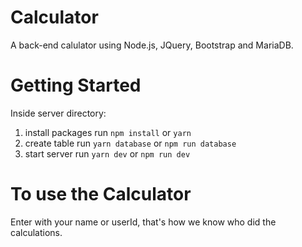 # Calculator

A back-end calulator using Node.js, JQuery, Bootstrap and MariaDB.


# Getting Started
Inside server directory:

1. install packages run `npm install` or `yarn`
2. create table run `yarn database` or `npm run database`
3. start server run `yarn dev` or `npm run dev`

# To use the Calculator

Enter with your name or userId, that's how we know who did the calculations.
